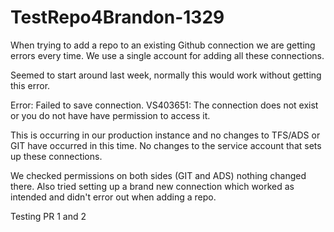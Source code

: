 # TestRepo4Brandon-1329
When trying to add a repo to an existing Github connection we are getting errors every time. We use a single account for adding all these connections.  

 

Seemed to start around last week, normally this would work without getting this error.  

  

Error: Failed to save connection. VS403651: The connection does not exist or you do not have have permission to access it.  

  

This is occurring in our production instance and no changes to TFS/ADS or GIT have occurred in this time. No changes to the service account that sets up these connections. 

  

We checked permissions on both sides (GIT and ADS) nothing changed there. Also tried setting up a brand new connection which worked as intended and didn't error out when adding a repo. 


Testing PR 1 and 2
